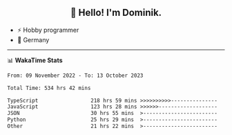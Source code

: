 <h2 align="center">👋 Hello! I'm Dominik.</h2>

- ⚡ Hobby programmer
- 📍 Germany

---
📊 **WakaTime Stats**
<!--START_SECTION:waka-->

```txt
From: 09 November 2022 - To: 13 October 2023

Total Time: 534 hrs 42 mins

TypeScript                 218 hrs 59 mins >>>>>>>>>>---------------   40.96 %
JavaScript                 123 hrs 28 mins >>>>>>-------------------   23.09 %
JSON                       30 hrs 55 mins  >------------------------   05.78 %
Python                     25 hrs 29 mins  >------------------------   04.77 %
Other                      21 hrs 22 mins  >------------------------   04.00 %
```

<!--END_SECTION:waka-->
